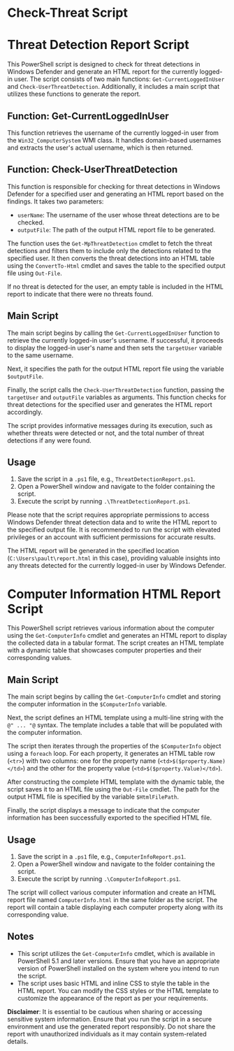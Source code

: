 # Check-Threat Script



# Threat Detection Report Script

This PowerShell script is designed to check for threat detections in Windows Defender and generate an HTML report for the currently logged-in user. The script consists of two main functions: `Get-CurrentLoggedInUser` and `Check-UserThreatDetection`. Additionally, it includes a main script that utilizes these functions to generate the report.

## Function: Get-CurrentLoggedInUser

This function retrieves the username of the currently logged-in user from the `Win32_ComputerSystem` WMI class. It handles domain-based usernames and extracts the user's actual username, which is then returned.

## Function: Check-UserThreatDetection

This function is responsible for checking for threat detections in Windows Defender for a specified user and generating an HTML report based on the findings. It takes two parameters:

- `userName`: The username of the user whose threat detections are to be checked.
- `outputFile`: The path of the output HTML report file to be generated.

The function uses the `Get-MpThreatDetection` cmdlet to fetch the threat detections and filters them to include only the detections related to the specified user. It then converts the threat detections into an HTML table using the `ConvertTo-Html` cmdlet and saves the table to the specified output file using `Out-File`.

If no threat is detected for the user, an empty table is included in the HTML report to indicate that there were no threats found.

## Main Script

The main script begins by calling the `Get-CurrentLoggedInUser` function to retrieve the currently logged-in user's username. If successful, it proceeds to display the logged-in user's name and then sets the `targetUser` variable to the same username.

Next, it specifies the path for the output HTML report file using the variable `$outputFile`.

Finally, the script calls the `Check-UserThreatDetection` function, passing the `targetUser` and `outputFile` variables as arguments. This function checks for threat detections for the specified user and generates the HTML report accordingly.

The script provides informative messages during its execution, such as whether threats were detected or not, and the total number of threat detections if any were found.

## Usage

1. Save the script in a `.ps1` file, e.g., `ThreatDetectionReport.ps1`.
2. Open a PowerShell window and navigate to the folder containing the script.
3. Execute the script by running `.\ThreatDetectionReport.ps1`.

Please note that the script requires appropriate permissions to access Windows Defender threat detection data and to write the HTML report to the specified output file. It is recommended to run the script with elevated privileges or an account with sufficient permissions for accurate results.

The HTML report will be generated in the specified location (`C:\Users\pault\report.html` in this case), providing valuable insights into any threats detected for the currently logged-in user by Windows Defender.



# Computer Information HTML Report Script

This PowerShell script retrieves various information about the computer using the `Get-ComputerInfo` cmdlet and generates an HTML report to display the collected data in a tabular format. The script creates an HTML template with a dynamic table that showcases computer properties and their corresponding values.

## Main Script

The main script begins by calling the `Get-ComputerInfo` cmdlet and storing the computer information in the `$ComputerInfo` variable.

Next, the script defines an HTML template using a multi-line string with the `@" ... "@` syntax. The template includes a table that will be populated with the computer information.

The script then iterates through the properties of the `$ComputerInfo` object using a `foreach` loop. For each property, it generates an HTML table row (`<tr>`) with two columns: one for the property name (`<td>$($property.Name)</td>`) and the other for the property value (`<td>$($property.Value)</td>`).

After constructing the complete HTML template with the dynamic table, the script saves it to an HTML file using the `Out-File` cmdlet. The path for the output HTML file is specified by the variable `$HtmlFilePath`.

Finally, the script displays a message to indicate that the computer information has been successfully exported to the specified HTML file.

## Usage

1. Save the script in a `.ps1` file, e.g., `ComputerInfoReport.ps1`.
2. Open a PowerShell window and navigate to the folder containing the script.
3. Execute the script by running `.\ComputerInfoReport.ps1`.

The script will collect various computer information and create an HTML report file named `ComputerInfo.html` in the same folder as the script. The report will contain a table displaying each computer property along with its corresponding value.

## Notes

- This script utilizes the `Get-ComputerInfo` cmdlet, which is available in PowerShell 5.1 and later versions. Ensure that you have an appropriate version of PowerShell installed on the system where you intend to run the script.
- The script uses basic HTML and inline CSS to style the table in the HTML report. You can modify the CSS styles or the HTML template to customize the appearance of the report as per your requirements.

**Disclaimer**: It is essential to be cautious when sharing or accessing sensitive system information. Ensure that you run the script in a secure environment and use the generated report responsibly. Do not share the report with unauthorized individuals as it may contain system-related details.
